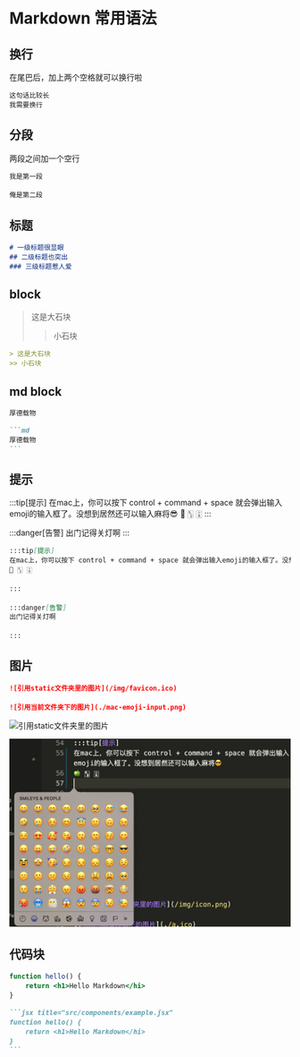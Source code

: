 # Markdown 常用语法

## 换行
在尾巴后，加上两个空格就可以换行啦

```md
这句话比较长  
我需要换行
```
## 分段
两段之间加一个空行
```md
我是第一段

俺是第二段
```

## 标题

```md
# 一级标题很显眼
## 二级标题也突出
### 三级标题惹人爱
```

## block

> 这是大石块
>> 小石块

```md
> 这是大石块
>> 小石块
```

## md block

```md
厚德载物
```

````md
```md
厚德载物
```
````

## 提示

:::tip[提示]
在mac上，你可以按下 control + command + space 就会弹出输入emoji的输入框了。没想到居然还可以输入麻将😎
🍏 🀦 🀌
:::

:::danger[告警]
出门记得关灯啊
:::

```md
:::tip[提示]
在mac上，你可以按下 control + command + space 就会弹出输入emoji的输入框了。没想到居然还可以输入麻将😎
🍏 🀦 🀌

:::

:::danger[告警]
出门记得关灯啊

:::
```

## 图片

```md
![引用static文件夹里的图片](/img/favicon.ico)

![引用当前文件夹下的图片](./mac-emoji-input.png)
```

![引用static文件夹里的图片](/img/favicon.ico)

![引用当前文件夹下的图片](./mac-emoji-input.png)

## 代码块

```jsx title="src/components/example.jsx"
function hello() {
    return <h1>Hello Markdown</hi>
}
```

````md
```jsx title="src/components/example.jsx"
function hello() {
    return <h1>Hello Markdown</hi>
}
```
````
